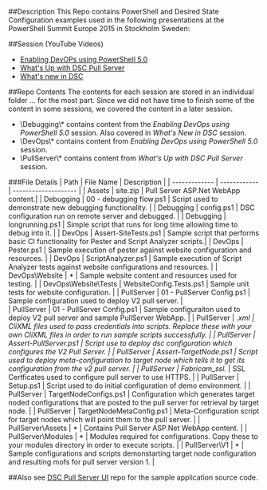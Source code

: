 ##Description
This Repo contains PowerShell and Desired State Configuration examples used in the following presentations at the PowerShell Summit Europe 2015 in Stockholm Sweden:

##Session (YouTube Videos)
- [Enabling DevOPs using PowerShell 5.0](https://www.youtube.com/watch?v=90zjUk0pJ1w)
- [What's Up with DSC Pull Server](https://www.youtube.com/watch?v=y3-_XBQTpS8)
- [What's new in DSC](https://www.youtube.com/watch?v=0Jc4qNZabU8)

##Repo Contents
The contents for each session are stored in an individual folder ... for the most part. Since we did not have time to finish some of the content in some sessions, we covered the content in a later session.

- \Debugging\\* contains content from the _Enabling DevOps using PowerShell 5.0_ session. Also covered in _What's New in DSC_ session.
- \DevOps\\* contains content from _Enabling DevOps using PowerShell 5.0_ session.
- \PullServer\\* contains content from _What's Up with DSC Pull Server_ session.

###File Details
| Path           |  File Name   | Description          |
| ------------- | ------------ | -------------------- |
| Assets        | site.zip     | Pull Server ASP.Net WebApp content.|
| Debugging     | 00 - debugging flow.ps1 | Script used to demonstrate new debugging functionality. |
| Debugging     | config.ps1 | DSC configuration run on remote server and debugged. |
| Debugging     | longrunning.ps1 | Simple script that runs for long time allowing time to debug into it. |
| DevOps	| Assert-SiteTests.ps1 | Sample script that performs basic CI functionality for Pester and Script Analyzer scripts.|
| DevOps	| Pester.ps1 | Sample execution of pester against website configuration and resources. |
| DevOps	| ScriptAnalyzer.ps1 | Sample execution of Script Analyzer tests against website configurations and resources. |
| DevOps\Website | * | Sample website content and resources used for testing. |
| DevOps\Website\Tests | WebsiteConfig.Tests.ps1 | Sample unit tests for website configuration. |
| PullServer | 01 - PullServer Config.ps1 | Sample configuration used to deploy V2 pull server. |  
| PullServer | 01 - PullServer Config.ps1 | Sample configuraiton used to deploy V2 pull server and sample PullServer WebApp. | 
| PullServer | *.xml | CliXML files used to pass credentials into scripts. Replace these with your own CliXML files in order to run sample scripts successfully. |
| PullServer | Assert-PullServer.ps1 | Script use to deploy dsc configuration which configures the V2 Pull Server. |
| PullServer | Assert-TargetNode.ps1 | Script used to deploy meta-configuration to target node which tells it to get its configuration from the v2 pull server. |
| PullServer | Fabricam_ssl.* | SSL Certficates used to configure pull server to use HTTPS. | 
| PullServer | Setup.ps1 | Script used to do initial configuration of demo environment. |
| PullServer | TargetNodeConfigs.ps1 | Configuration which generates target noded configurations that are posted to the pull server for retrieval by target node. |
| PullServer | TargetNodeMetaConfig.ps1 | Meta-Configuration script for target nodes which will point them to the pull server. |
| PullServer\Assets | * | Contains Pull Server ASP.Net WebApp content. |
| PullServer\Modules | * | Modules required for configurations. Copy these to your modules directory in order to execute scripts. |
| PullServer\V1 | * | Sample configurations and scripts demonstarting target node configuration and resulting mofs for pull server version 1. |

##Also see
[DSC Pull Server UI](https://github.com/grayzu/DSCPullServerUI) repo for the sample application source code.
